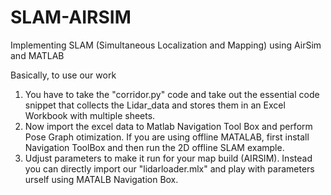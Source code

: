 # SLAM-AIRSIM
Implementing SLAM (Simultaneous Localization and Mapping) using AirSim and MATLAB 


Basically, to use our work

1. You have to take the "corridor.py" code and take out the essential code snippet that collects the Lidar_data and stores them in an Excel Workbook with multiple sheets.
2. Now import the excel data to Matlab Navigation Tool Box and perform Pose Graph otimization.
If you are using offline MATALAB, first install Navigation ToolBox and then run the 2D offline SLAM example.
3. Udjust parameters to make it run for your map build (AIRSIM). Instead you can directly import our "lidarloader.mlx" and play with parameters urself using MATALB Navigation Box.
